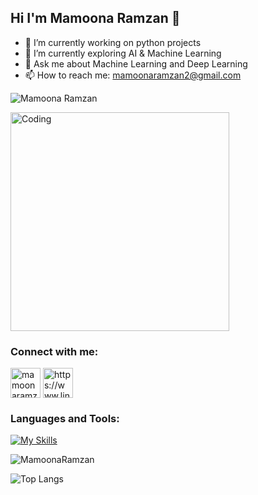## Hi I'm Mamoona Ramzan 👋

- 🔭 I’m currently working on python projects
- 🌱 I’m currently exploring AI & Machine Learning
- 💬 Ask me about Machine Learning and Deep Learning
- 📫 How to reach me: mamoonaramzan2@gmail.com
<p align="left"> <img src="https://komarev.com/ghpvc/?username=MamoonaRamzan&label=Profile%20views&color=0e75b6&style=flat" alt="Mamoona Ramzan" /> </p>
<img style="height: 350px; width: 350px;" align="center" alt="Coding" src="https://user-images.githubusercontent.com/74038190/236119160-976a0405-caa7-470c-9356-16d43402ea0a.gif">
<h3 align="left">Connect with me:</h3>
<p align="left">
<a href="mailto:mamoonaramzan2@gmail.com" target="blank"><img align="center" src="https://img.icons8.com/color/48/gmail-new.png" alt=mamoonaramzan2@gmail.com height="48" width="48" /></a>  
<a href="https://www.linkedin.com/in/mamoona-ramzan/" target="blank"><img align="center" src="https://img.icons8.com/fluency/48/linkedin.png" alt="https://www.linkedin.com/in/mamoona-ramzan/" height="48" width="48" /></a>
</p>

### Languages and Tools:
[![My Skills](https://skillicons.dev/icons?i=cpp,java,flutter,dart,html,css,js,py,pytorch,tensorflow,firebase,mysql,github,git,postman,figma,anaconda,androidstudio,ai,matlab,&perline=10)](https://skillicons.dev)

<p><img align="center" src="https://github-readme-streak-stats.herokuapp.com/?user=MamoonaRamzan&" alt="MamoonaRamzan"/></p>

![Top Langs](https://github-readme-stats.vercel.app/api/top-langs/?username=MamoonaRamzan&theme=light)

